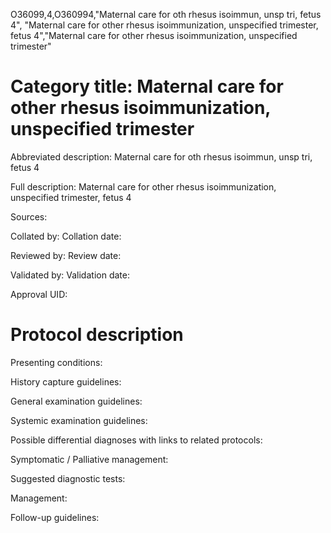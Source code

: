O36099,4,O360994,"Maternal care for oth rhesus isoimmun, unsp tri, fetus 4", "Maternal care for other rhesus isoimmunization, unspecified trimester, fetus 4","Maternal care for other rhesus isoimmunization, unspecified trimester"
# Category title: Maternal care for other rhesus isoimmunization, unspecified trimester

Abbreviated description: Maternal care for oth rhesus isoimmun, unsp tri, fetus 4

Full description: Maternal care for other rhesus isoimmunization, unspecified trimester, fetus 4

Sources:

Collated by:
Collation date:

Reviewed by:
Review date:

Validated by:
Validation date:

Approval UID:

# Protocol description

Presenting conditions:

History capture guidelines:

General examination guidelines:

Systemic examination guidelines:

Possible differential diagnoses with links to related protocols:

Symptomatic / Palliative management:

Suggested diagnostic tests:

Management:

Follow-up guidelines:
